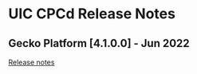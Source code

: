 # UIC CPCd Release Notes

## Gecko Platform [4.1.0.0] - Jun 2022

[Release notes](https://www.silabs.com/documents/public/release-notes/gecko-platform-release-notes-4.1.0.0.pdf)